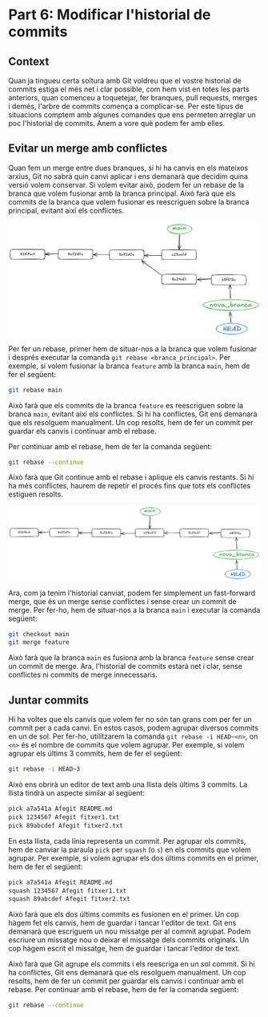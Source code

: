 # Part 6: Modificar l'historial de commits

## Context

Quan ja tingueu certa soltura amb Git voldreu que el vostre historial de commits estiga el més net i clar possible, com hem vist en totes les parts anteriors, quan comenceu a toquetejar, fer branques, pull requests, merges i demés, l'arbre de commits comença a complicar-se. Per este tipus de situacions comptem amb algunes comandes que ens permeten arreglar un poc l'historial de commits. Anem a vore què podem fer amb elles.

## Evitar un merge amb conflictes

Quan fem un merge entre dues branques, si hi ha canvis en els mateixos arxius, Git no sabrà quin canvi aplicar i ens demanarà que decidim quina versió volem conservar. Si volem evitar això, podem fer un rebase de la branca que volem fusionar amb la branca principal. Això farà que els commits de la branca que volem fusionar es reescriguen sobre la branca principal, evitant així els conflictes.

![Exemple de branques amb diversificació de camins](assets/image14.png)

Per fer un rebase, primer hem de situar-nos a la branca que volem fusionar i després executar la comanda `git rebase <branca_principal>`. Per exemple, si volem fusionar la branca `feature` amb la branca `main`, hem de fer el següent:

```bash
git rebase main
```

Això farà que els commits de la branca `feature` es reescriguen sobre la branca `main`, evitant així els conflictes. Si hi ha conflictes, Git ens demanarà que els resolguem manualment. Un cop resolts, hem de fer un commit per guardar els canvis i continuar amb el rebase.

Per continuar amb el rebase, hem de fer la comanda següent:

```bash
git rebase --continue
```

Això farà que Git continue amb el rebase i aplique els canvis restants. Si hi ha més conflictes, haurem de repetir el procés fins que tots els conflictes estiguen resolts.

![Resultat després del rebase](assets/image15.png)

Ara, com ja tenim l'historial canviat, podem fer simplement un fast-forward merge, que és un merge sense conflictes i sense crear un commit de merge. Per fer-ho, hem de situar-nos a la branca `main` i executar la comanda següent:

```bash
git checkout main
git merge feature
```

Això farà que la branca `main` es fusiona amb la branca `feature` sense crear un commit de merge. Ara, l'historial de commits estarà net i clar, sense conflictes ni commits de merge innecessaris.

## Juntar commits

Hi ha voltes que els canvis que volem fer no són tan grans com per fer un commit per a cada canvi. En estos casos, podem agrupar diversos commits en un de sol. Per fer-ho, utilitzarem la comanda `git rebase -i HEAD~<n>`, on `<n>` és el nombre de commits que volem agrupar.
Per exemple, si volem agrupar els últims 3 commits, hem de fer el següent:

```bash
git rebase -i HEAD~3
```

Això ens obrirà un editor de text amb una llista dels últims 3 commits. La llista tindrà un aspecte similar al següent:

```bash
pick a7a541a Afegit README.md
pick 1234567 Afegit fitxer1.txt
pick 89abcdef Afegit fitxer2.txt
```

En esta llista, cada línia representa un commit. Per agrupar els commits, hem de canviar la paraula `pick` per `squash` (o `s`) en els commits que volem agrupar. Per exemple, si volem agrupar els dos últims commits en el primer, hem de fer el següent:

```bash
pick a7a541a Afegit README.md
squash 1234567 Afegit fitxer1.txt
squash 89abcdef Afegit fitxer2.txt
```

Això farà que els dos últims commits es fusionen en el primer. Un cop hàgem fet els canvis, hem de guardar i tancar l'editor de text. Git ens demanarà que escriguem un nou missatge per al commit agrupat. Podem escriure un missatge nou o deixar el missatge dels commits originals. Un cop hàgem escrit el missatge, hem de guardar i tancar l'editor de text.

Això farà que Git agrupe els commits i els reescriga en un sol commit. Si hi ha conflictes, Git ens demanarà que els resolguem manualment. Un cop resolts, hem de fer un commit per guardar els canvis i continuar amb el rebase.
Per continuar amb el rebase, hem de fer la comanda següent:

```bash
git rebase --continue
```
